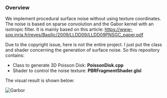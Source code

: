 ### Overview
We implement procedural surface noise without using texture coordinates. The noise is based on sparse convolution and the Gabor kernel with an isotropic filter. It is mainly based on this article: https://www-sop.inria.fr/reves/Basilic/2009/LLDD09/LLDD09PNSGC_paper.pdf

Due to the copyright issue, here is not the entire project. I just put the class and shader concerning the generation of surface noise. So this repository contains:

- Class to generate 3D Poisson Disk: **PoissonDisk.cpp**
- Shader to control the noise texture: **PBRFragmentShader.glsl**

The visual result is shown below:

![Garbor](https://user-images.githubusercontent.com/76222299/161384039-8badb9b0-2c1b-4874-ba3f-15f58a740ed1.png)
